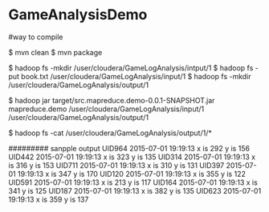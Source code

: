 # GameAnalysisDemo

#way to compile

$ mvn clean
$ mvn package

$ hadoop fs -mkdir /user/cloudera/GameLogAnalysis/intput/1
$ hadoop fs -put book.txt /user/cloudera/GameLogAnalysis/input/1
$ hadoop fs -mkdir /user/cloudera/GameLogAnalysis/output/1

$ hadoop jar target/src.mapreduce.demo-0.0.1-SNAPSHOT.jar mapreduce.demo /user/cloudera/GameLogAnalysis/input/1 /user/cloudera/GameLogAnalysis/output/1

$ hadoop fs -cat /user/cloudera/GameLogAnalysis/output/1/*

######### sanpple output
UID964	2015-07-01 19:19:13 x is 292 y is 156
UID442	2015-07-01 19:19:13 x is 323 y is 135
UID314	2015-07-01 19:19:13 x is 316 y is 153
UID711	2015-07-01 19:19:13 x is 310 y is 131
UID397	2015-07-01 19:19:13 x is 347 y is 170
UID120	2015-07-01 19:19:13 x is 355 y is 122
UID591	2015-07-01 19:19:13 x is 213 y is 117
UID164	2015-07-01 19:19:13 x is 341 y is 125
UID187	2015-07-01 19:19:13 x is 382 y is 135
UID623	2015-07-01 19:19:13 x is 359 y is 137



